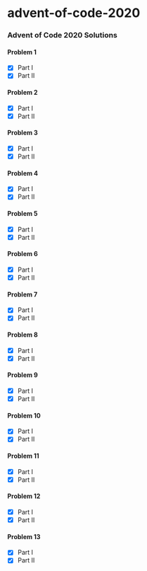 # advent-of-code-2020

### Advent of Code 2020 Solutions


#### Problem 1
- [x] Part I
- [x] Part II

#### Problem 2
- [x] Part I
- [x] Part II

#### Problem 3
- [x] Part I
- [x] Part II

#### Problem 4
- [x] Part I
- [x] Part II

#### Problem 5
- [x] Part I
- [x] Part II

#### Problem 6
- [x] Part I
- [x] Part II

#### Problem 7
- [x] Part I
- [x] Part II

#### Problem 8
- [x] Part I
- [x] Part II

#### Problem 9
- [x] Part I
- [x] Part II

#### Problem 10
- [x] Part I
- [x] Part II

#### Problem 11
- [x] Part I
- [x] Part II

#### Problem 12
- [x] Part I
- [x] Part II

#### Problem 13
- [x] Part I
- [x] Part II
